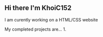 ## Hi there I'm KhoiC152
I am curently working on a HTML/CSS website

My completed projects are...
1. 
